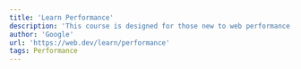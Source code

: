 ```yaml
---
title: 'Learn Performance'
description: 'This course is designed for those new to web performance, a vital aspect of the user experience. It covers key web performance concepts and techniques for improving performance.'
author: 'Google'
url: 'https://web.dev/learn/performance'
tags: Performance
---
```

